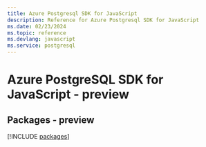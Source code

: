 ```yaml
---
title: Azure Postgresql SDK for JavaScript
description: Reference for Azure Postgresql SDK for JavaScript
ms.date: 02/23/2024
ms.topic: reference
ms.devlang: javascript
ms.service: postgresql
---
```

# Azure PostgreSQL SDK for JavaScript - preview
## Packages - preview
[!INCLUDE [packages](postgresql-index.md)]